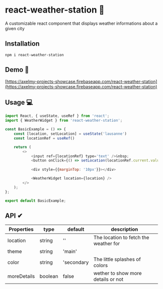 # react-weather-station 👋
A customizable react component that displays weather informations about a given city

## Installation
`npm i react-weather-station`

## Demo 👀
[https://axelmy-projects-showcase.firebaseapp.com/react-weather-station](https://axelmy-projects-showcase.firebaseapp.com/react-weather-station)

## Usage 💻

```javascript
import React, { useState, useRef } from 'react';
import { WeatherWidget } from 'react-weather-station';

const BasicExample = () => {
    const [location, setLocation] = useState('lausanne')
    const locationRef = useRef()

    return (
        <>
            <input ref={locationRef} type='text' />&nbsp;
            <button onClick={() => setLocation(locationRef.current.value)}>search</button>
            
            <div style={{marginTop: '10px'}}></div>

            <WeatherWidget location={location} />
        </>
    );
};

export default BasicExample;
```

## API ✔

| Properties | type | default | description |
|--|--|--|--|
| location | string | '' | The location to fetch the weather for |
| theme | string | 'main' | |
| color | string | 'secondary | The little splashes of colors | 
| moreDetails | boolean | false | wether to show more details or not|

